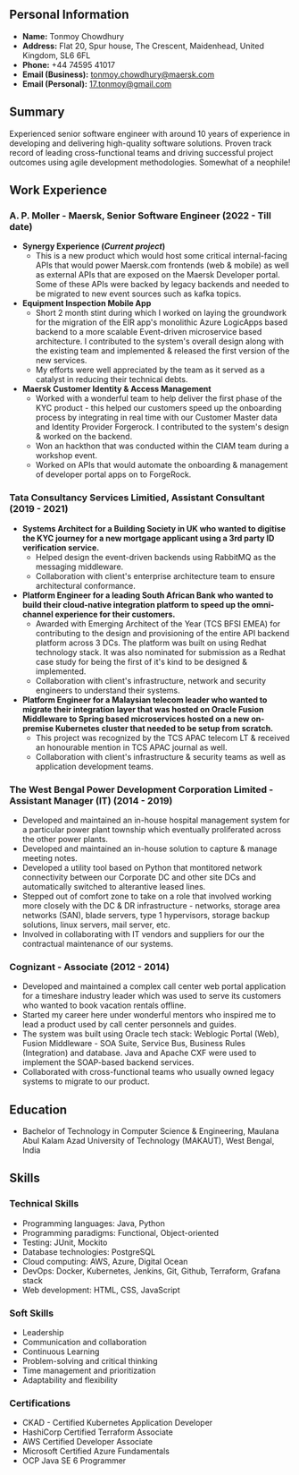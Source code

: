 ## Personal Information
- **Name:** Tonmoy Chowdhury
- **Address:** Flat 20, Spur house, The Crescent, Maidenhead, United Kingdom, SL6 6FL
- **Phone:** +44 74595 41017
- **Email (Business):** tonmoy.chowdhury@maersk.com
- **Email (Personal):** 17.tonmoy@gmail.com

## Summary
Experienced senior software engineer with around 10 years of experience in developing and delivering high-quality software solutions. Proven track record of leading cross-functional teams and driving successful project outcomes using agile development methodologies. Somewhat of a neophile!

## Work Experience
### A. P. Moller - Maersk, Senior Software Engineer (2022 - Till date)
- **Synergy Experience (_Current project_)**
  - This is a new product which would host some critical internal-facing APIs that would power Maersk.com frontends (web & mobile) as well as external APIs that are exposed on the Maersk Developer portal. Some of these APIs were backed by legacy backends and needed to be migrated to new event sources such as kafka topics.
- **Equipment Inspection Mobile App**
  - Short 2 month stint during which I worked on laying the groundwork for the migration of the EIR app's monolithic Azure LogicApps based backend to a more scalable Event-driven microservice based architecture. I contributed to the system's overall design along with the existing team and implemented & released the first version of the new services.
  - My efforts were well appreciated by the team as it served as a catalyst in reducing their technical debts.
- **Maersk Customer Identity & Access Management**
  - Worked with a wonderful team to help deliver the first phase of the KYC product - this helped our customers speed up the onboarding process by integrating in real time with our Customer Master data and Identity Provider Forgerock. I contributed to the system's design & worked on the backend.
  - Won an hackthon that was conducted within the CIAM team during a workshop event.
  - Worked on APIs that would automate the onboarding & management of developer portal apps on to ForgeRock.


### Tata Consultancy Services Limitied, Assistant Consultant (2019 - 2021)
- **Systems Architect for a Building Society in UK who wanted to digitise the KYC journey for a new mortgage applicant using a 3rd party ID verification service.**
  - Helped design the event-driven backends using RabbitMQ as the messaging middleware.
  - Collaboration with client's enterprise architecture team to ensure architectural conformance.
- **Platform Engineer for a leading South African Bank who wanted to build their cloud-native integration platform to speed up the omni-channel experience for their customers.**
  - Awarded with Emerging Architect of the Year (TCS BFSI EMEA) for contributing to the design and provisioning of the entire API backend platform across 3 DCs. The platform was built on using Redhat technology stack. It was also nominated for submission as a Redhat case study for being the first of it's kind to be designed & implemented.
  - Collaboration with client's infrastructure, network and security engineers to understand their systems.
- **Platform Engineer for a Malaysian telecom leader who wanted to migrate their integration layer that was hosted on Oracle Fusion Middleware to Spring based microservices hosted on a new on-premise Kubernetes cluster that needed to be setup from scratch.**
  - This project was recognized by the TCS APAC telecom LT & received an honourable mention in TCS APAC journal as well.
  - Collaboration with client's infrastructure & security teams as well as application development teams.

### The West Bengal Power Development Corporation Limited - Assistant Manager (IT) (2014 - 2019)
- Developed and maintained an in-house hospital management system for a particular power plant township which eventually proliferated across the other power plants.
- Developed and maintained an in-house solution to capture & manage meeting notes.
- Developed a utility tool based on Python that montitored network connectivity between our Corporate DC and other site DCs and automatically switched to alterantive leased lines.
- Stepped out of comfort zone to take on a role that involved working more closely with the DC & DR infrastructure - networks, storage area networks (SAN), blade servers, type 1 hypervisors, storage backup solutions, linux servers, mail server, etc.
- Involved in collaborating with IT vendors and suppliers for our the contractual maintenance of our systems.

### Cognizant - Associate (2012 - 2014)
- Developed and maintained a complex call center web portal application for a timeshare industry leader which was used to serve its customers who wanted to book vacation rentals offline.
- Started my career here under wonderful mentors who inspired me to lead a product used by call center personnels and guides.
- The system was built using Oracle tech stack: Weblogic Portal (Web), Fusion Middleware - SOA Suite, Service Bus, Business Rules (Integration) and database. Java and Apache CXF were used to implement the SOAP-based backend services.
- Collaborated with cross-functional teams who usually owned legacy systems to migrate to our product.

## Education
- Bachelor of Technology in Computer Science & Engineering, Maulana Abul Kalam Azad University of Technology (MAKAUT), West Bengal, India

## Skills
### Technical Skills
- Programming languages: Java, Python
- Programming paradigms: Functional, Object-oriented
- Testing: JUnit, Mockito
- Database technologies: PostgreSQL
- Cloud computing: AWS, Azure, Digital Ocean
- DevOps: Docker, Kubernetes, Jenkins, Git, Github, Terraform, Grafana stack
- Web development: HTML, CSS, JavaScript

### Soft Skills
- Leadership
- Communication and collaboration
- Continuous Learning
- Problem-solving and critical thinking
- Time management and prioritization
- Adaptability and flexibility

### Certifications
- CKAD - Certified Kubernetes Application Developer
- HashiCorp Certified Terraform Associate
- AWS Certified Developer Associate
- Microsoft Certified Azure Fundamentals
- OCP Java SE 6 Programmer
